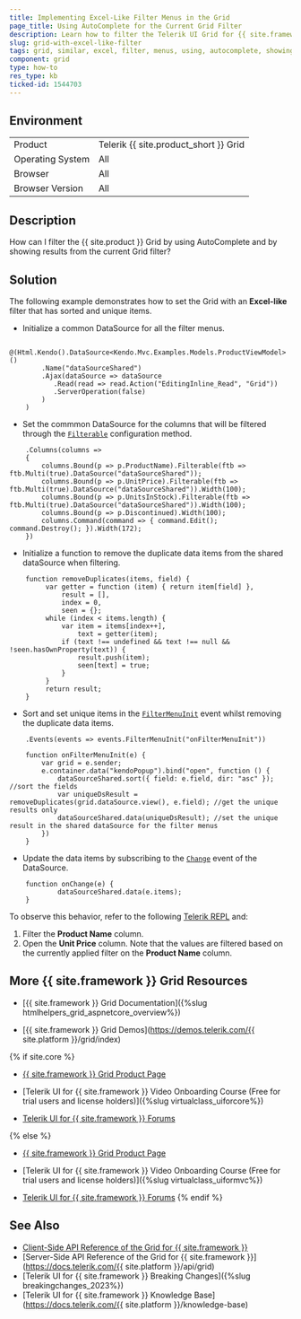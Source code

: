 ```yaml
---
title: Implementing Excel-Like Filter Menus in the Grid
page_title: Using AutoComplete for the Current Grid Filter
description: Learn how to filter the Telerik UI Grid for {{ site.framework }} by using the AutoComplete component and by showing results from the current Grid filter.
slug: grid-with-excel-like-filter
tags: grid, similar, excel, filter, menus, using, autocomplete, showing, results, current, filtering
component: grid
type: how-to
res_type: kb
ticked-id: 1544703
---
```


## Environment

<table>
 <tr>
  <td>Product</td>
  <td>Telerik {{ site.product_short }} Grid</td>
 </tr>
 <tr>
  <td>Operating System</td>
  <td>All</td>
 </tr>
 <tr>
  <td>Browser</td>
  <td>All</td>
 </tr>
 <tr>
  <td>Browser Version</td>
  <td>All</td>
 </tr>
</table>

## Description

How can I filter the {{ site.product }} Grid by using AutoComplete and by showing results from the current Grid filter?

## Solution

The following example demonstrates how to set the Grid with an **Excel-like** filter that has sorted and unique items.

* Initialize a common DataSource for all the filter menus.

```
    @(Html.Kendo().DataSource<Kendo.Mvc.Examples.Models.ProductViewModel>()
        .Name("dataSourceShared")
        .Ajax(dataSource => dataSource
           .Read(read => read.Action("EditingInline_Read", "Grid"))
           .ServerOperation(false)
        )
    )
```
* Set the commmon DataSource for the columns that will be filtered through the [`Filterable`](https://docs.telerik.com/aspnet-core/api/kendo.mvc.ui.fluent/gridboundcolumnfilterablebuilder#kendomvcuifluentgridboundcolumnfilterablebuilder) configuration method.

```
    .Columns(columns =>
    {
        columns.Bound(p => p.ProductName).Filterable(ftb => ftb.Multi(true).DataSource("dataSourceShared"));
        columns.Bound(p => p.UnitPrice).Filterable(ftb => ftb.Multi(true).DataSource("dataSourceShared")).Width(100);
        columns.Bound(p => p.UnitsInStock).Filterable(ftb => ftb.Multi(true).DataSource("dataSourceShared")).Width(100);
        columns.Bound(p => p.Discontinued).Width(100);
        columns.Command(command => { command.Edit(); command.Destroy(); }).Width(172);
    })
```
* Initialize a function to remove the duplicate data items from the shared dataSource when filtering.

```
    function removeDuplicates(items, field) {
         var getter = function (item) { return item[field] },
             result = [],
             index = 0,
             seen = {};
         while (index < items.length) {
             var item = items[index++],
                 text = getter(item);
             if (text !== undefined && text !== null && !seen.hasOwnProperty(text)) {
                 result.push(item);
                 seen[text] = true;
             }
         }
         return result;
    }
```
* Sort and set unique items in the [`FilterMenuInit`](https://docs.telerik.com/aspnet-core/api/kendo.mvc.ui.fluent/grideventbuilder#filtermenuinitsystemstring) event whilst removing the duplicate data items.

```
    .Events(events => events.FilterMenuInit("onFilterMenuInit"))
    
    function onFilterMenuInit(e) {
        var grid = e.sender;
        e.container.data("kendoPopup").bind("open", function () {
            dataSourceShared.sort({ field: e.field, dir: "asc" }); //sort the fields
            var uniqueDsResult = removeDuplicates(grid.dataSource.view(), e.field); //get the unique results only
            dataSourceShared.data(uniqueDsResult); //set the unique result in the shared dataSource for the filter menus
        })
    }
```
* Update the data items by subscribing to the [`Change`](https://docs.telerik.com/aspnet-core/api/kendo.mvc.ui.fluent/datasourceeventbuilder#changesystemstring) event of the DataSource.
```
    function onChange(e) {
            dataSourceShared.data(e.items);
    }
```
To observe this behavior, refer to the following [Telerik REPL](https://netcorerepl.telerik.com/wvPmkPvy30Ei9kbn39) and:

1. Filter the **Product Name** column.
2. Open the **Unit Price** column. Note that the values are filtered based on the currently applied filter on the **Product Name** column.

## More {{ site.framework }} Grid Resources

* [{{ site.framework }} Grid Documentation]({%slug htmlhelpers_grid_aspnetcore_overview%})

* [{{ site.framework }} Grid Demos](https://demos.telerik.com/{{ site.platform }}/grid/index)

{% if site.core %}
* [{{ site.framework }} Grid Product Page](https://www.telerik.com/aspnet-core-ui/grid)

* [Telerik UI for {{ site.framework }} Video Onboarding Course (Free for trial users and license holders)]({%slug virtualclass_uiforcore%})

* [Telerik UI for {{ site.framework }} Forums](https://www.telerik.com/forums/aspnet-core-ui)

{% else %}
* [{{ site.framework }} Grid Product Page](https://www.telerik.com/aspnet-mvc/grid)

* [Telerik UI for {{ site.framework }} Video Onboarding Course (Free for trial users and license holders)]({%slug virtualclass_uiformvc%})

* [Telerik UI for {{ site.framework }} Forums](https://www.telerik.com/forums/aspnet-mvc)
{% endif %}

## See Also

* [Client-Side API Reference of the Grid for {{ site.framework }}](https://docs.telerik.com/kendo-ui/api/javascript/ui/grid)
* [Server-Side API Reference of the Grid for {{ site.framework }}](https://docs.telerik.com/{{ site.platform }}/api/grid)
* [Telerik UI for {{ site.framework }} Breaking Changes]({%slug breakingchanges_2023%})
* [Telerik UI for {{ site.framework }} Knowledge Base](https://docs.telerik.com/{{ site.platform }}/knowledge-base)
